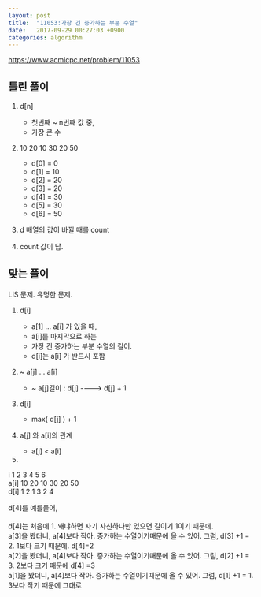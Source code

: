 ```yaml
---
layout: post
title:  "11053:가장 긴 증가하는 부분 수열"
date:   2017-09-29 00:27:03 +0900
categories: algorithm
---
```



<https://www.acmicpc.net/problem/11053>

## 틀린 풀이

1. d[n]
	* 첫번째 ~ n번째 값 중, 
	* 가장 큰 수 
2. 10 20 10 30 20 50
	* d[0] = 0
	* d[1] = 10 
	* d[2] = 20
	* d[3] = 20
	* d[4] = 30
	* d[5] = 30
	* d[6] = 50

3. d 배열의 값이 바뀔 때를 count 

4. count 값이 답.

## 맞는 풀이

LIS 문제. 유명한 문제.

1. d[i]
	* a[1] ... a[i] 가 있을 때,
	* a[i]를 마지막으로 하는
	* 가장 긴 증가하는 부분 수열의 길이.
	* d[i]는 a[i] 가 반드시 포함

2. ~ a[j] ... a[i]

	* ~ a[j]길이 : d[j] ----> d[j]  + 1

3. d[i]
	
	* max( d[j] ) + 1

4. a[j] 와 a[i]의 관계
	
	* a[j] < a[i]

5. 
  i         1    2      3      4      5      6 </br>
a[i]    10    20    10    30    20    50 </br>
d[i]       1    2       1      3      2      4         

d[4]를 예를들어,</br></br>
d[4]는 처음에 1. 왜냐하면 자기 자신하나만 있으면 길이기 1이기 때문에.<br>
a[3]을 봤더니, a[4]보다 작아. 증가하는 수열이기때문에 올 수 있어. 그럼, d[3] +1 = 2. 1보다 크기 때문에. d[4]=2 </br>
a[2]을 봤더니, a[4]보다 작아. 증가하는 수열이기때문에 올 수 있어. 그럼, d[2] +1 = 3. 2보다 크기 때문에 d[4] =3 </br>
a[1]을 봤더니, a[4]보다 작아. 증가하는 수열이기때문에 올 수 있어. 그럼, d[1] +1 = 1. 3보다 작기 때문에 그대로


